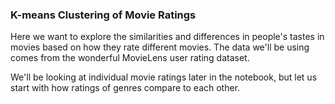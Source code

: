 

### K-means Clustering of Movie Ratings
Here we want to explore the similarities and differences in people's tastes in movies based on how they rate different movies. 
The data we'll be using comes from the wonderful MovieLens user rating dataset. 

We'll be looking at individual movie ratings later in the notebook, but let us start with how ratings of genres compare to each other.
